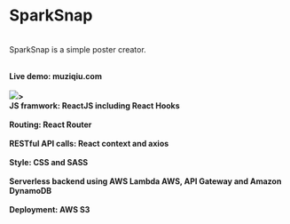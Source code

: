 # SparkSnap
<br>SparkSnap is a simple poster creator.</br>

<br><strong> Live demo: muziqiu.com <strong></br>
<br>![](demo3-720p.gif)>
<br>JS framwork: ReactJS including React Hooks</br>
<br>Routing: React Router</br>
<br>RESTful API calls: React context and axios</br>
<br>Style: CSS and SASS</br>
<br>Serverless backend using AWS Lambda AWS, API Gateway and Amazon DynamoDB</br>
<br>Deployment: AWS S3</br>
